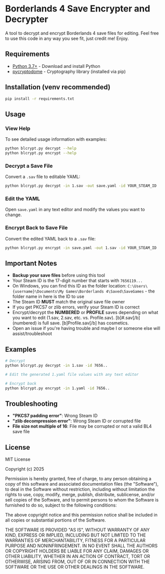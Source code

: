 # Borderlands 4 Save Encrypter and Decrypter

A tool to decrypt and encrypt Borderlands 4 save files for editing. Feel free to use this code in any way you see fit, just credit me! Enjoy.

## Requirements

- [Python 3.7+](https://www.python.org/downloads/) - Download and install Python
- [pycryptodome](https://pypi.org/project/pycryptodome/) - Cryptography library (installed via pip)

## Installation (venv recommended)

```bash
pip install -r requirements.txt
```

## Usage

### View Help

To see detailed usage information with examples:

```bash
python blcrypt.py decrypt --help
python blcrypt.py encrypt --help
```

### Decrypt a Save File

Convert a `.sav` file to editable YAML:

```bash
python blcrypt.py decrypt -in 1.sav -out save.yaml -id YOUR_STEAM_ID
```

### Edit the YAML

Open `save.yaml` in any text editor and modify the values you want to change.

### Encrypt Back to Save File

Convert the edited YAML back to a `.sav` file:

```bash
python blcrypt.py encrypt -in save.yaml -out 1.sav -id YOUR_STEAM_ID
```

## Important Notes

- **Backup your save files** before using this tool
- Your Steam ID is the 17-digit number that starts with `7656119...`
- On Windows, you can find this ID as the folder location: `C:\Users\{username}\Documents\My Games\Borderlands 4\Saved\SaveGames` - the folder name in here is the ID to use
- The Steam ID **MUST** match the original save file owner
- If you get PKCS7 or zlib errors, verify your Steam ID is correct
- Encrypt/decrypt the **NUMBERED** or **PROFILE** saves depending on what you want to edit (1.sav, 2.sav, etc. vs. Profile.sav). [b]#.sav[/b] (numbered) is full save. [b]Profile.sav[/b] has cosmetics.
- Open an issue if you're having trouble and maybe I or someone else will assist/troubleshoot

## Examples

```bash
# Decrypt
python blcrypt.py decrypt -in 1.sav -id 7656..

# Edit the generated 1.yaml file values with any text editor

# Encrypt back
python blcrypt.py encrypt -in 1.yaml -id 7656..
```

## Troubleshooting

- **"PKCS7 padding error"**: Wrong Steam ID
- **"zlib decompression error"**: Wrong Steam ID or corrupted file
- **File size not multiple of 16**: File may be corrupted or not a valid BL4 save file

## License

MIT License

Copyright (c) 2025

Permission is hereby granted, free of charge, to any person obtaining a copy
of this software and associated documentation files (the "Software"), to deal
in the Software without restriction, including without limitation the rights
to use, copy, modify, merge, publish, distribute, sublicense, and/or sell
copies of the Software, and to permit persons to whom the Software is
furnished to do so, subject to the following conditions:

The above copyright notice and this permission notice shall be included in all
copies or substantial portions of the Software.

THE SOFTWARE IS PROVIDED "AS IS", WITHOUT WARRANTY OF ANY KIND, EXPRESS OR
IMPLIED, INCLUDING BUT NOT LIMITED TO THE WARRANTIES OF MERCHANTABILITY,
FITNESS FOR A PARTICULAR PURPOSE AND NONINFRINGEMENT. IN NO EVENT SHALL THE
AUTHORS OR COPYRIGHT HOLDERS BE LIABLE FOR ANY CLAIM, DAMAGES OR OTHER
LIABILITY, WHETHER IN AN ACTION OF CONTRACT, TORT OR OTHERWISE, ARISING FROM,
OUT OF OR IN CONNECTION WITH THE SOFTWARE OR THE USE OR OTHER DEALINGS IN THE
SOFTWARE.



